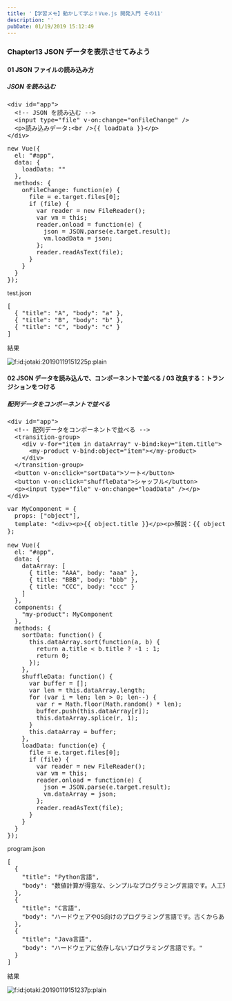 ```yaml
---
title: '【学習メモ】動かして学ぶ！Vue.js 開発入門 その11'
description: ''
pubDate: 01/19/2019 15:12:49
---
```


<h3>Chapter13 JSON データを表示させてみよう</h3>

<h4>01 JSON ファイルの読み込み方</h4>

<h5>JSON を読み込む</h5>

<pre class="code lang-html" data-lang="html" data-unlink><span class="synIdentifier">&lt;</span><span class="synStatement">div</span><span class="synIdentifier"> </span><span class="synType">id</span><span class="synIdentifier">=</span><span class="synConstant">&quot;app&quot;</span><span class="synIdentifier">&gt;</span>
  <span class="synComment">&lt;!-- JSON を読み込む --&gt;</span>
  <span class="synIdentifier">&lt;</span><span class="synStatement">input</span><span class="synIdentifier"> </span><span class="synType">type</span><span class="synIdentifier">=</span><span class="synConstant">&quot;file&quot;</span><span class="synIdentifier"> v-on:change=</span><span class="synConstant">&quot;onFileChange&quot;</span><span class="synIdentifier"> /&gt;</span>
  <span class="synIdentifier">&lt;</span><span class="synStatement">p</span><span class="synIdentifier">&gt;</span>読み込みデータ:<span class="synIdentifier">&lt;</span><span class="synStatement">br</span><span class="synIdentifier"> /&gt;</span>{{ loadData }}<span class="synIdentifier">&lt;/</span><span class="synStatement">p</span><span class="synIdentifier">&gt;</span>
<span class="synIdentifier">&lt;/</span><span class="synStatement">div</span><span class="synIdentifier">&gt;</span>
</pre>

<pre class="code lang-javascript" data-lang="javascript" data-unlink><span class="synStatement">new</span> Vue(<span class="synIdentifier">{</span>
  el: <span class="synConstant">&quot;#app&quot;</span>,
  data: <span class="synIdentifier">{</span>
    loadData: <span class="synConstant">&quot;&quot;</span>
  <span class="synIdentifier">}</span>,
  methods: <span class="synIdentifier">{</span>
    onFileChange: <span class="synIdentifier">function</span>(e) <span class="synIdentifier">{</span>
      file = e.target.files<span class="synIdentifier">[</span>0<span class="synIdentifier">]</span>;
      <span class="synStatement">if</span> (file) <span class="synIdentifier">{</span>
        <span class="synIdentifier">var</span> reader = <span class="synStatement">new</span> FileReader();
        <span class="synIdentifier">var</span> vm = <span class="synIdentifier">this</span>;
        reader.onload = <span class="synIdentifier">function</span>(e) <span class="synIdentifier">{</span>
          json = JSON.parse(e.target.result);
          vm.loadData = json;
        <span class="synIdentifier">}</span>;
        reader.readAsText(file);
      <span class="synIdentifier">}</span>
    <span class="synIdentifier">}</span>
  <span class="synIdentifier">}</span>
<span class="synIdentifier">}</span>);
</pre>

<p>test.json</p>

<pre class="code lang-json" data-lang="json" data-unlink><span class="synSpecial">[</span>
  <span class="synSpecial">{</span> &quot;<span class="synStatement">title</span>&quot;: &quot;<span class="synConstant">A</span>&quot;, &quot;<span class="synStatement">body</span>&quot;: &quot;<span class="synConstant">a</span>&quot; <span class="synSpecial">}</span>,
  <span class="synSpecial">{</span> &quot;<span class="synStatement">title</span>&quot;: &quot;<span class="synConstant">B</span>&quot;, &quot;<span class="synStatement">body</span>&quot;: &quot;<span class="synConstant">b</span>&quot; <span class="synSpecial">}</span>,
  <span class="synSpecial">{</span> &quot;<span class="synStatement">title</span>&quot;: &quot;<span class="synConstant">C</span>&quot;, &quot;<span class="synStatement">body</span>&quot;: &quot;<span class="synConstant">c</span>&quot; <span class="synSpecial">}</span>
<span class="synSpecial">]</span>
</pre>

<p>結果</p>

<p><span itemscope itemtype="http://schema.org/Photograph"><img src="/images/hatena/20190119151225.png" alt="f:id:jotaki:20190119151225p:plain" title="f:id:jotaki:20190119151225p:plain" class="hatena-fotolife" itemprop="image"></span></p>

<h4>02 JSON データを読み込んで、コンポーネントで並べる / 03 改良する：トランジションをつける</h4>

<h5>配列データをコンポーネントで並べる</h5>

<pre class="code lang-html" data-lang="html" data-unlink><span class="synIdentifier">&lt;</span><span class="synStatement">div</span><span class="synIdentifier"> </span><span class="synType">id</span><span class="synIdentifier">=</span><span class="synConstant">&quot;app&quot;</span><span class="synIdentifier">&gt;</span>
  <span class="synComment">&lt;!-- 配列データをコンポーネントで並べる --&gt;</span>
  <span class="synIdentifier">&lt;</span>transition-group<span class="synIdentifier">&gt;</span>
    <span class="synIdentifier">&lt;</span><span class="synStatement">div</span><span class="synIdentifier"> v-</span><span class="synType">for</span><span class="synIdentifier">=</span><span class="synConstant">&quot;item in dataArray&quot;</span><span class="synIdentifier"> v-bind:key=</span><span class="synConstant">&quot;item.title&quot;</span><span class="synIdentifier">&gt;</span>
      <span class="synIdentifier">&lt;</span>my-product<span class="synIdentifier"> v-bind:</span><span class="synType">object</span><span class="synIdentifier">=</span><span class="synConstant">&quot;item&quot;</span><span class="synIdentifier">&gt;&lt;/</span>my-product<span class="synIdentifier">&gt;</span>
    <span class="synIdentifier">&lt;/</span><span class="synStatement">div</span><span class="synIdentifier">&gt;</span>
  <span class="synIdentifier">&lt;/</span>transition-group<span class="synIdentifier">&gt;</span>
  <span class="synIdentifier">&lt;</span><span class="synStatement">button</span><span class="synIdentifier"> v-on:click=</span><span class="synConstant">&quot;sortData&quot;</span><span class="synIdentifier">&gt;</span>ソート<span class="synIdentifier">&lt;/</span><span class="synStatement">button</span><span class="synIdentifier">&gt;</span>
  <span class="synIdentifier">&lt;</span><span class="synStatement">button</span><span class="synIdentifier"> v-on:click=</span><span class="synConstant">&quot;shuffleData&quot;</span><span class="synIdentifier">&gt;</span>シャッフル<span class="synIdentifier">&lt;/</span><span class="synStatement">button</span><span class="synIdentifier">&gt;</span>
  <span class="synIdentifier">&lt;</span><span class="synStatement">p</span><span class="synIdentifier">&gt;&lt;</span><span class="synStatement">input</span><span class="synIdentifier"> </span><span class="synType">type</span><span class="synIdentifier">=</span><span class="synConstant">&quot;file&quot;</span><span class="synIdentifier"> v-on:change=</span><span class="synConstant">&quot;loadData&quot;</span><span class="synIdentifier"> /&gt;&lt;/</span><span class="synStatement">p</span><span class="synIdentifier">&gt;</span>
<span class="synIdentifier">&lt;/</span><span class="synStatement">div</span><span class="synIdentifier">&gt;</span>
</pre>

<pre class="code lang-javascript" data-lang="javascript" data-unlink><span class="synIdentifier">var</span> MyComponent = <span class="synIdentifier">{</span>
  props: <span class="synIdentifier">[</span><span class="synConstant">&quot;object&quot;</span><span class="synIdentifier">]</span>,
  template: <span class="synConstant">&quot;&lt;div&gt;&lt;p&gt;{{ object.title }}&lt;/p&gt;&lt;p&gt;解説：{{ object.body }}&lt;/p&gt;&lt;/div&gt;&quot;</span>
<span class="synIdentifier">}</span>;

<span class="synStatement">new</span> Vue(<span class="synIdentifier">{</span>
  el: <span class="synConstant">&quot;#app&quot;</span>,
  data: <span class="synIdentifier">{</span>
    dataArray: <span class="synIdentifier">[</span>
      <span class="synIdentifier">{</span> title: <span class="synConstant">&quot;AAA&quot;</span>, body: <span class="synConstant">&quot;aaa&quot;</span> <span class="synIdentifier">}</span>,
      <span class="synIdentifier">{</span> title: <span class="synConstant">&quot;BBB&quot;</span>, body: <span class="synConstant">&quot;bbb&quot;</span> <span class="synIdentifier">}</span>,
      <span class="synIdentifier">{</span> title: <span class="synConstant">&quot;CCC&quot;</span>, body: <span class="synConstant">&quot;ccc&quot;</span> <span class="synIdentifier">}</span>
    <span class="synIdentifier">]</span>
  <span class="synIdentifier">}</span>,
  components: <span class="synIdentifier">{</span>
    <span class="synConstant">&quot;my-product&quot;</span>: MyComponent
  <span class="synIdentifier">}</span>,
  methods: <span class="synIdentifier">{</span>
    sortData: <span class="synIdentifier">function</span>() <span class="synIdentifier">{</span>
      <span class="synIdentifier">this</span>.dataArray.sort(<span class="synIdentifier">function</span>(a, b) <span class="synIdentifier">{</span>
        <span class="synStatement">return</span> a.title &lt; b.title ? -1 : 1;
        <span class="synStatement">return</span> 0;
      <span class="synIdentifier">}</span>);
    <span class="synIdentifier">}</span>,
    shuffleData: <span class="synIdentifier">function</span>() <span class="synIdentifier">{</span>
      <span class="synIdentifier">var</span> buffer = <span class="synIdentifier">[]</span>;
      <span class="synIdentifier">var</span> len = <span class="synIdentifier">this</span>.dataArray.length;
      <span class="synStatement">for</span> (<span class="synIdentifier">var</span> i = len; len &gt; 0; len--) <span class="synIdentifier">{</span>
        <span class="synIdentifier">var</span> r = Math.floor(Math.random() * len);
        buffer.push(<span class="synIdentifier">this</span>.dataArray<span class="synIdentifier">[</span>r<span class="synIdentifier">]</span>);
        <span class="synIdentifier">this</span>.dataArray.splice(r, 1);
      <span class="synIdentifier">}</span>
      <span class="synIdentifier">this</span>.dataArray = buffer;
    <span class="synIdentifier">}</span>,
    loadData: <span class="synIdentifier">function</span>(e) <span class="synIdentifier">{</span>
      file = e.target.files<span class="synIdentifier">[</span>0<span class="synIdentifier">]</span>;
      <span class="synStatement">if</span> (file) <span class="synIdentifier">{</span>
        <span class="synIdentifier">var</span> reader = <span class="synStatement">new</span> FileReader();
        <span class="synIdentifier">var</span> vm = <span class="synIdentifier">this</span>;
        reader.onload = <span class="synIdentifier">function</span>(e) <span class="synIdentifier">{</span>
          json = JSON.parse(e.target.result);
          vm.dataArray = json;
        <span class="synIdentifier">}</span>;
        reader.readAsText(file);
      <span class="synIdentifier">}</span>
    <span class="synIdentifier">}</span>
  <span class="synIdentifier">}</span>
<span class="synIdentifier">}</span>);
</pre>

<p>program.json</p>

<pre class="code lang-json" data-lang="json" data-unlink><span class="synSpecial">[</span>
  <span class="synSpecial">{</span>
    &quot;<span class="synStatement">title</span>&quot;: &quot;<span class="synConstant">Python言語</span>&quot;,
    &quot;<span class="synStatement">body</span>&quot;: &quot;<span class="synConstant">数値計算が得意な、シンプルなプログラミング言語です。人工知能の研究で注目の言語です。</span>&quot;
  <span class="synSpecial">}</span>,
  <span class="synSpecial">{</span>
    &quot;<span class="synStatement">title</span>&quot;: &quot;<span class="synConstant">C言語</span>&quot;,
    &quot;<span class="synStatement">body</span>&quot;: &quot;<span class="synConstant">ハードウェアやOS向けのプログラミング言語です。古くからある言語で、数多くのプログラミング言語の元になりました。</span>&quot;
  <span class="synSpecial">}</span>,
  <span class="synSpecial">{</span>
    &quot;<span class="synStatement">title</span>&quot;: &quot;<span class="synConstant">Java言語</span>&quot;,
    &quot;<span class="synStatement">body</span>&quot;: &quot;<span class="synConstant">ハードウェアに依存しないプログラミング言語です。</span>&quot;
  <span class="synSpecial">}</span>
<span class="synSpecial">]</span>
</pre>

<p>結果</p>

<p><span itemscope itemtype="http://schema.org/Photograph"><img src="/images/hatena/20190119151237.png" alt="f:id:jotaki:20190119151237p:plain" title="f:id:jotaki:20190119151237p:plain" class="hatena-fotolife" itemprop="image"></span></p>

